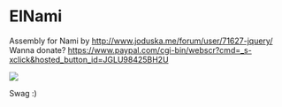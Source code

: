 # ElNami
Assembly for Nami by http://www.joduska.me/forum/user/71627-jquery/
Wanna donate? https://www.paypal.com/cgi-bin/webscr?cmd=_s-xclick&hosted_button_id=JGLU98425BH2U

![](http://i.imgur.com/j9YJLUt.png)

Swag :)

